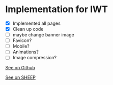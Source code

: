 # Implementation for IWT

- [x] Implemented all pages
- [x] Clean up code
- [ ] maybe change banner image
- [ ] Favicon?
- [ ] Mobile?
- [ ] Animations?
- [ ] Image compression?

[See on Github](https://ffuszthaler.github.io/BCC_WS21/IWT/implementation/)

[See on SHEEP](https://cc211008.students.fhstp.ac.at/iwt/)
